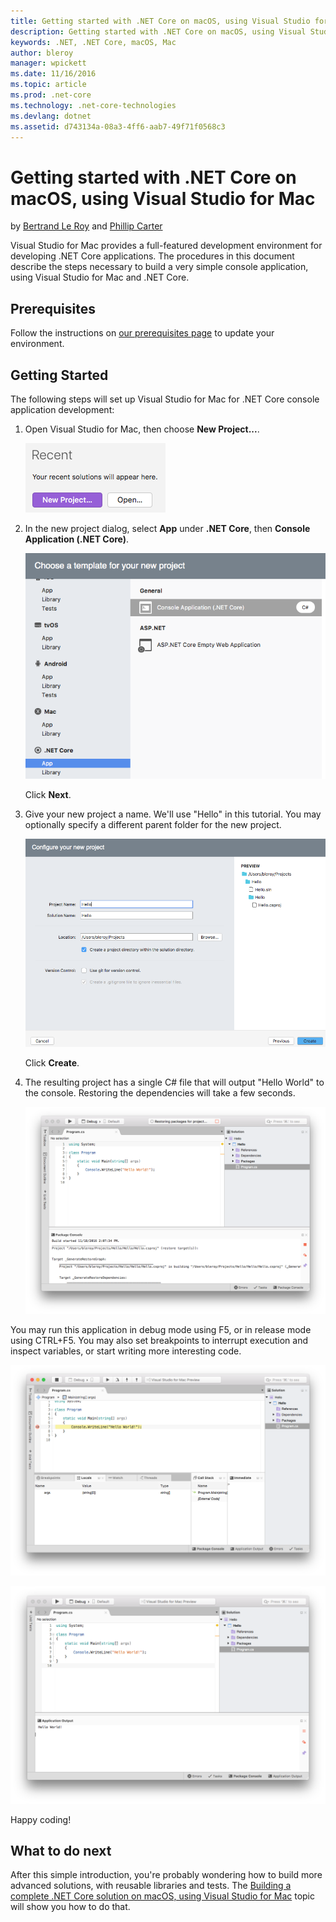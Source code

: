 ```yaml
---
title: Getting started with .NET Core on macOS, using Visual Studio for Mac
description: Getting started with .NET Core on macOS, using Visual Studio for Mac
keywords: .NET, .NET Core, macOS, Mac
author: bleroy
manager: wpickett
ms.date: 11/16/2016
ms.topic: article
ms.prod: .net-core
ms.technology: .net-core-technologies
ms.devlang: dotnet
ms.assetid: d743134a-08a3-4ff6-aab7-49f71f0568c3
---
```


# Getting started with .NET Core on macOS, using Visual Studio for Mac

by [Bertrand Le Roy](https://github.com/bleroy) and [Phillip Carter](https://github.com/cartermp)

Visual Studio for Mac provides a full-featured development environment for developing .NET Core applications. The procedures in this document describe the steps necessary to build a very simple console application, using Visual Studio for Mac and .NET Core.

## Prerequisites

Follow the instructions on [our prerequisites page](../macos-prerequisites.md) to update your environment.

## Getting Started

The following steps will set up Visual Studio for Mac for .NET Core console application development:

1. Open Visual Studio for Mac, then choose **New Project...**.

   ![New Project](./media/vsmac1.png)

2. In the new project dialog, select **App** under **.NET Core**, then **Console Application (.NET Core)**.

   ![.NET Core Console Application](./media/vsmac2.png)

   Click **Next**.

3. Give your new project a name. We'll use "Hello" in this tutorial. You may optionally specify a different parent folder for the new project.

   ![Naming the project](./media/vsmac3.png)

   Click **Create**.

4. The resulting project has a single C# file that will output "Hello World" to the console. Restoring the dependencies will take a few seconds.

   ![Restoring dependencies](./media/vsmac4.png)

You may run this application in debug mode using F5, or in release mode using CTRL+F5. You may also set breakpoints to interrupt execution and inspect variables, or start writing more interesting code.

![Debugging the application](./media/vsmac6.png)

![Running the application](./media/vsmac5.png)

Happy coding!

## What to do next

After this simple introduction, you're probably wondering how to build more advanced solutions, with reusable libraries and tests. The [Building a complete .NET Core solution on macOS, using Visual Studio for Mac](using-on-mac-vs-full-solution.md) topic will show you how to do that.
